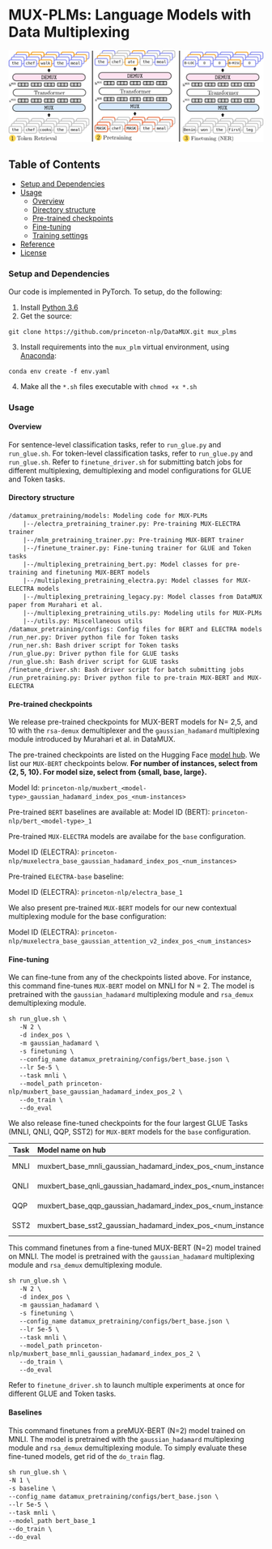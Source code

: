 # MUX-PLMs: Language Models with Data Multiplexing ##

![MUX-PLM](images/training_stages.jpg)
## Table of Contents
   * [Setup and Dependencies](#setup-and-dependencies)
   * [Usage](#usage)
      * [Overview](#Overview)
      * [Directory structure](#directory_structure)
      * [Pre-trained checkpoints](#pre-trained-checkpoints)
      * [Fine-tuning](#fine-tuned-checkpoints)
      * [Training settings](#settings)
   * [Reference](#reference)
   * [License](#license)
### Setup and Dependencies

Our code is implemented in PyTorch. To setup, do the following:

1. Install [Python 3.6](https://www.python.org/downloads/release/python-365/)
2. Get the source:
```
git clone https://github.com/princeton-nlp/DataMUX.git mux_plms
```
3. Install requirements into the `mux_plm` virtual environment, using [Anaconda](https://anaconda.org/anaconda/python):
```
conda env create -f env.yaml
```
4. Make all the `*.sh` files executable with `chmod +x *.sh`

### Usage

#### Overview
For sentence-level classification tasks, refer to `run_glue.py` and `run_glue.sh`. For token-level classification tasks, refer to `run_glue.py` and `run_glue.sh`. Refer to `finetune_driver.sh` for submitting batch jobs for different multiplexing, demultiplexing and model configurations for GLUE and Token tasks.

#### Directory structure

```
/datamux_pretraining/models: Modeling code for MUX-PLMs
    |--/electra_pretraining_trainer.py: Pre-training MUX-ELECTRA trainer 
    |--/mlm_pretraining_trainer.py: Pre-training MUX-BERT trainer
    |--/finetune_trainer.py: Fine-tuning trainer for GLUE and Token tasks
    |--/multiplexing_pretraining_bert.py: Model classes for pre-training and finetuning MUX-BERT models
    |--/multiplexing_pretraining_electra.py: Model classes for MUX-ELECTRA models
    |--/multiplexing_pretraining_legacy.py: Model classes from DataMUX paper from Murahari et al. 
    |--/multiplexing_pretraining_utils.py: Modeling utils for MUX-PLMs
    |--/utils.py: Miscellaneous utils
/datamux_pretraining/configs: Config files for BERT and ELECTRA models
/run_ner.py: Driver python file for Token tasks 
/run_ner.sh: Bash driver script for Token tasks
/run_glue.py: Driver python file for GLUE tasks
/run_glue.sh: Bash driver script for GLUE tasks
/finetune_driver.sh: Bash driver script for batch submitting jobs
/run_pretraining.py: Driver python file to pre-train MUX-BERT and MUX-ELECTRA
```

#### Pre-trained checkpoints

We release pre-trained checkpoints for MUX-BERT models for N= 2,5, and 10 with the `rsa-demux` demultiplexer and the `gaussian_hadamard` multiplexing module introduced by Murahari et al. in DataMUX. 

The pre-trained checkpoints are listed on the Hugging Face [model hub](https://huggingface.co/princeton-nlp). We list our `MUX-BERT` checkpoints below. **For number of instances, select from {2, 5, 10}. For model size, select from {small, base, large}.**

Model Id: `princeton-nlp/muxbert_<model-type>_gaussian_hadamard_index_pos_<num-instances>`

Pre-trained `BERT` baselines are available at:
Model ID (BERT): `princeton-nlp/bert_<model-type>_1`

Pre-trained `MUX-ELECTRA` models are availabe for the `base` configuration.

Model ID (ELECTRA): `princeton-nlp/muxelectra_base_gaussian_hadamard_index_pos_<num_instances>`

Pre-trained `ELECTRA-base` baseline:

Model ID (ELECTRA): `princeton-nlp/electra_base_1`

We also present pre-trained `MUX-BERT` models for our new contextual multiplexing module for the base configuration:

Model ID (ELECTRA): `princeton-nlp/muxelectra_base_gaussian_attention_v2_index_pos_<num_instances>`

#### Fine-tuning

We can fine-tune from any of the checkpoints listed above. For instance, this command fine-tunes `MUX-BERT` model on MNLI for N = 2. The model is pretrained with the `gaussian_hadamard` multiplexing module and `rsa_demux` demultiplexing module.

```
sh run_glue.sh \
   -N 2 \
   -d index_pos \
   -m gaussian_hadamard \
   -s finetuning \
   --config_name datamux_pretraining/configs/bert_base.json \
   --lr 5e-5 \
   --task mnli \
   --model_path princeton-nlp/muxbert_base_gaussian_hadamard_index_pos_2 \
   --do_train \
   --do_eval
```

We also release fine-tuned checkpoints for the four largest GLUE Tasks (MNLI, QNLI, QQP, SST2) for `MUX-BERT` models for the `base` configuration.

| Task   | Model name on hub | Full path |
| ----------------|:-------------------|---------:
| MNLI   | muxbert_base_mnli_gaussian_hadamard_index_pos_<num_instances> | princeton-nlp/muxbert_base_mnli_gaussian_hadamard_index_pos_<num_instances>|
| QNLI   | muxbert_base_qnli_gaussian_hadamard_index_pos_<num_instances> |princeton-nlp/muxbert_base_qnli_gaussian_hadamard_index_pos_<num_instances>|
| QQP    | muxbert_base_qqp_gaussian_hadamard_index_pos_<num_instances> | princeton-nlp/muxbert_base_qqp_gaussian_hadamard_index_pos_<num_instances>|
| SST2   | muxbert_base_sst2_gaussian_hadamard_index_pos_<num_instances> | princeton-nlp/muxbert_base_sst2_gaussian_hadamard_index_pos_<num_instances>|

This command finetunes from a fine-tuned MUX-BERT (N=2) model trained on MNLI. The model is pretrained with the `gaussian_hadamard` multiplexing module and `rsa_demux` demultiplexing module.

```
sh run_glue.sh \
   -N 2 \
   -d index_pos \
   -m gaussian_hadamard \
   -s finetuning \
   --config_name datamux_pretraining/configs/bert_base.json \
   --lr 5e-5 \
   --task mnli \
   --model_path princeton-nlp/muxbert_base_mnli_gaussian_hadamard_index_pos_2 \
   --do_train \
   --do_eval
```

Refer to `finetune_driver.sh` to launch multiple experiments at once for different GLUE and Token tasks.

#### Baselines
This command finetunes from a preMUX-BERT (N=2) model trained on MNLI. The model is pretrained with the `gaussian_hadamard` multiplexing module and `rsa_demux` demultiplexing module. To simply evaluate these fine-tuned models, get rid of the `do_train` flag.

```
sh run_glue.sh \
-N 1 \
-s baseline \
--config_name datamux_pretraining/configs/bert_base.json \ 
--lr 5e-5 \
--task mnli \
--model_path bert_base_1
--do_train \
--do_eval
```
